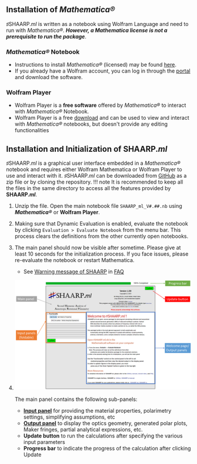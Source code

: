 ## Installation of _Mathematica®_

♯SHAARP._ml_ is written as a notebook using Wolfram Language and need to run with _Mathematica®_. _**However, a Mathematica license is not a prerequisite to run the package**_.

### _Mathematica®_ Notebook
- Instructions to install _Mathematica®_ (licensed) may be found [here](https://reference.wolfram.com/language/tutorial/InstallingMathematica.html). 
- If you already have a Wolfram account, you can log in through the [portal](https://account.wolfram.com/login) and download the software.

### Wolfram Player
-  Wolfram Player is a **free software** offered by _Mathematica®_ to interact with _Mathematica®_ Notebook.
- Wolfram Player is a free [download](https://www.wolfram.com/player/) and can be used to view and interact with _Mathematica®_ notebooks, but doesn't provide any editing functionalities

## Installation and Initialization of SHAARP._ml_

 ♯SHAARP._ml_ is a graphical user interface embedded in a  _Mathematica®_ notebook and requires either Wolfram Mathematica or Wolfram Player to use and interact with it. ♯SHAARP._ml_ can be downloaded from [GitHub](https://github.com/bzw133/SHAARP.ml)​ ​as a zip file or by cloning the repository. 
!!! note
	It is recommended to keep all the files in the same directory to access all the features provided by **SHAARP._ml_**.

1. Unzip the file. Open the main notebook file `SHAARP_ml_V#.##.nb​` using **_Mathematica®_** or **Wolfram Player**.

2. Making sure that Dynamic Evaluation is enabled, evaluate the notebook by clicking `Evaluation > Evaluate Notebook` from the menu bar. This process clears the definitions from the other currently open notebooks.

3. The main panel should now be visible after sometime. Please give at least 10 seconds for the initialization process. If you face issues, please re-evaluate the notebook or restart Mathematica. 
	- See [Warning message of SHAARP](<FAQ.md#Warning message of SHAARP>) in [FAQ](FAQ.md)

4. 
   ![mainpanel](./img/readme-welcome.png)

   The main panel contains the following sub-panels:

   -  **[Input panel](input.md)** for providing the material properties, polarimetry settings, simplifying assumptions, etc
   -  **[Output panel](output.md)** to display the optics geometry, generated polar plots, Maker fringes, partial analytical expressions, etc.
   -  **Update button** to run the calculations after specifying the various input parameters
   -  **Progress bar** to indicate the progress of the calculation after clicking Update
